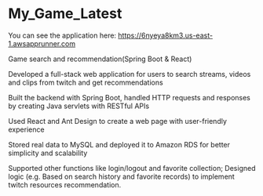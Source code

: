 # My_Game_Latest
You can see the application here:
https://6nyeya8km3.us-east-1.awsapprunner.com

Game search and recommendation(Spring Boot &amp; React)

Developed a full-stack web application for users to search streams, videos and clips from twitch and get recommendations

Built the backend with Spring Boot, handled HTTP requests and responses by creating Java servlets with RESTful APIs

Used React and Ant Design to create a web page with user-friendly experience

Stored real data to MySQL and deployed it to Amazon RDS for better simplicity and scalability

Supported other functions like login/logout and favorite collection; Designed logic (e.g. Based on search history and favorite records) to implement twitch resources recommendation.
